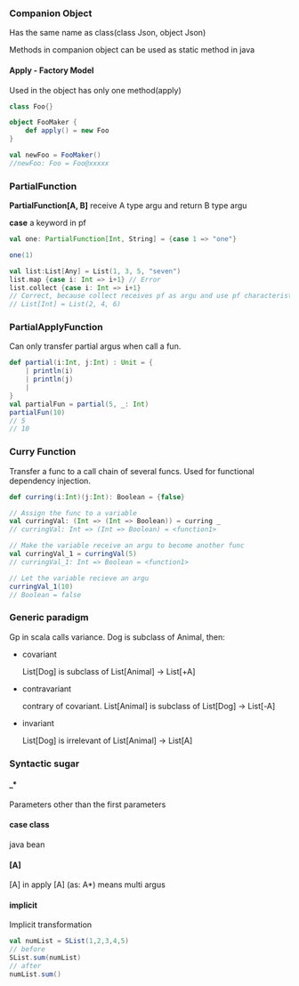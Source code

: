 ### Companion Object

Has the same name as class(class Json, object Json)

Methods in companion object can be used as static method in java

#### Apply - Factory Model

Used in the object has only one method(apply)

```scala
class Foo{}

object FooMaker {
    def apply() = new Foo
}

val newFoo = FooMaker() 
//newFoo: Foo = Foo@xxxxx
```

 

### PartialFunction

**PartialFunction[A, B]** receive A type argu and return B type argu

**case** a keyword in pf

```scala
val one: PartialFunction[Int, String] = {case 1 => "one"}

one(1)
```

```scala
val list:List[Any] = List(1, 3, 5, "seven")
list.map {case i: Int => i+1} // Error
list.collect {case i: Int => i+1}
// Correct, because collect receives pf as argu and use pf characteristic automatically, so filters types not matching automatically.
// List[Int] = List(2, 4, 6)
```



### PartialApplyFunction

Can only transfer partial argus when call a fun.

```scala
def partial(i:Int, j:Int) : Unit = {
    | println(i)
    | println(j)
    |
}
val partialFun = partial(5, _: Int)
partialFun(10)
// 5
// 10
```



### Curry Function

Transfer a func to a call chain of several funcs. Used for functional dependency injection.

```scala
def curring(i:Int)(j:Int): Boolean = {false}

// Assign the func to a variable
val curringVal: (Int => (Int => Boolean)) = curring _
// curringVal: Int => (Int => Boolean) = <function1>

// Make the variable receive an argu to become another func
val curringVal_1 = curringVal(5)
// curringVal_1: Int => Boolean = <function1>

// Let the variable recieve an argu
curringVal_1(10)
// Boolean = false
```



### Generic paradigm

Gp in scala calls variance. Dog is subclass of Animal, then:

* covariant

  List[Dog] is subclass of List[Animal] -> List[+A]

* contravariant

  contrary of covariant. List[Animal] is subclass of List[Dog] -> List[-A]

* invariant

  List[Dog] is irrelevant of List[Animal] -> List[A]



### Syntactic sugar

#### _*

Parameters other than the first parameters

#### case class

java bean

#### [A]

[A] in apply [A] (as: A*) means multi argus 

#### implicit

Implicit transformation

```scala
val numList = SList(1,2,3,4,5)
// before
SList.sum(numList)
// after
numList.sum()
```



